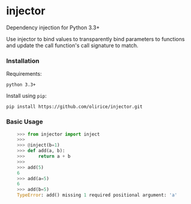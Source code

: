 # injector

Dependency injection for Python 3.3+

Use injector to bind values to transparently bind parameters to functions
and update the call function's call signature to match.


### Installation
Requirements:

    python 3.3+

Install using `pip`:

    pip install https://github.com/olirice/injector.git 

### Basic Usage

```python
    >>> from injector import inject
    >>>
    >>> @inject(b=1)
    >>> def add(a, b):
    >>>     return a + b
    >>>
    >>> add(5)
    6
    >>> add(a=5)
    6
    >>> add(b=5)
    TypeError: add() missing 1 required positional argument: 'a'
 ```
